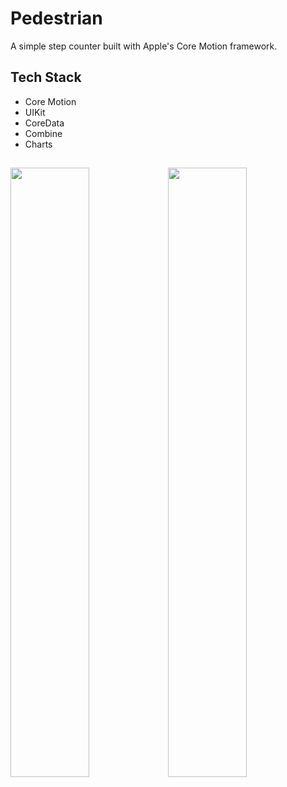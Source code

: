 # Pedestrian
A simple step counter built with Apple's Core Motion framework.

## Tech Stack
- Core Motion
- UIKit
- CoreData
- Combine
- Charts

## 
<img width="50%" height="50%" src="https://user-images.githubusercontent.com/8634165/215617396-70a1f817-894d-40f0-85bb-a6dbcf729fa2.PNG"><img width="50%" height="50%" src="https://user-images.githubusercontent.com/8634165/215617391-78f56843-b293-4b25-b2d6-4f743f6a8d3f.PNG">
